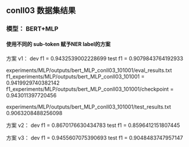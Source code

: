 ## conll03 数据集结果


### 模型： BERT+MLP


#### 使用不同的 sub-token 赋予NER label的方案

方案 v1： 
dev f1 = 0.9432539002228699
test f1 = 0.9079843764192933

experiments/MLP/outputs/bert_MLP_conll03_101001/eval_results.txt
f1_experiments/MLP/outputs/bert_MLP_conll03_101001 = 0.9419929740382142
f1_experiments/MLP/outputs/bert_MLP_conll03_101001/checkpoint = 0.943011397720456

experiments/MLP/outputs/bert_MLP_conll03_101001/test_results.txt
0.9063208488256098

方案 v2： 
dev f1 = 0.8670176630434783
test f1 = 0.8596412151807445

方案 v3： 
dev f1 = 0.9455607075390693
test f1 = 0.9048483747957147